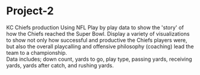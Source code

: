 # Project-2
KC Chiefs production
	Using NFL Play by play data to show the 'story' of how the Chiefs reached the Super Bowl.  Display a variety of visualizations to show not only how successful and productive the Chiefs players were, but also the overall playcalling and offensive philosophy (coaching) lead the team to a championship.  
	Data includes; down count, yards to go, play type, passing yards, receiving yards, yards after catch, and rushing yards.
